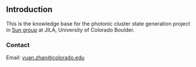 
## Introduction

This is the knowledge base for the photonic cluster state generation project in [Sun group](https://jila.colorado.edu/sun) at JILA, University of Colorado Boulder.

### Contact

Email: <yuan.zhan@colorado.edu>

